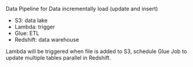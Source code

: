 Data Pipeline for Data incrementally load (update and insert)
- S3: data lake 
- Lambda: trigger
- Glue: ETL 
- Redshift: data warehouse


Lambda will be triggered when file is added to S3, schedule Glue Job to update multiple tables parallel in Redshift.
